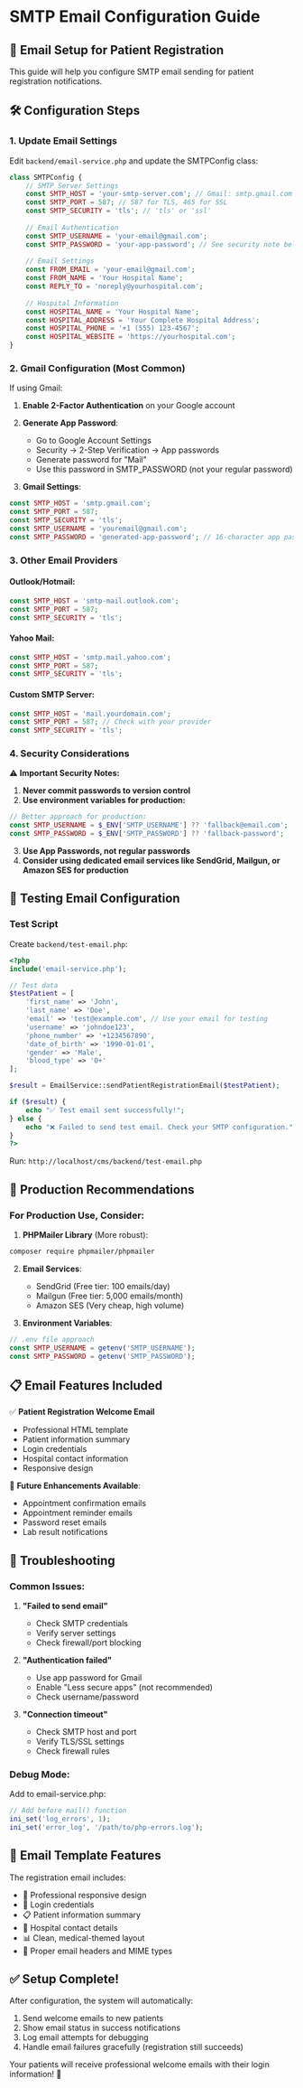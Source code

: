 # SMTP Email Configuration Guide

## 📧 Email Setup for Patient Registration

This guide will help you configure SMTP email sending for patient registration notifications.

## 🛠️ Configuration Steps

### 1. Update Email Settings

Edit `backend/email-service.php` and update the SMTPConfig class:

```php
class SMTPConfig {
    // SMTP Server Settings
    const SMTP_HOST = 'your-smtp-server.com'; // Gmail: smtp.gmail.com
    const SMTP_PORT = 587; // 587 for TLS, 465 for SSL
    const SMTP_SECURITY = 'tls'; // 'tls' or 'ssl'
    
    // Email Authentication
    const SMTP_USERNAME = 'your-email@gmail.com';
    const SMTP_PASSWORD = 'your-app-password'; // See security note below
    
    // Email Settings
    const FROM_EMAIL = 'your-email@gmail.com';
    const FROM_NAME = 'Your Hospital Name';
    const REPLY_TO = 'noreply@yourhospital.com';
    
    // Hospital Information
    const HOSPITAL_NAME = 'Your Hospital Name';
    const HOSPITAL_ADDRESS = 'Your Complete Hospital Address';
    const HOSPITAL_PHONE = '+1 (555) 123-4567';
    const HOSPITAL_WEBSITE = 'https://yourhospital.com';
}
```

### 2. Gmail Configuration (Most Common)

If using Gmail:

1. **Enable 2-Factor Authentication** on your Google account
2. **Generate App Password**:
   - Go to Google Account Settings
   - Security → 2-Step Verification → App passwords
   - Generate password for "Mail"
   - Use this password in SMTP_PASSWORD (not your regular password)

3. **Gmail Settings**:
```php
const SMTP_HOST = 'smtp.gmail.com';
const SMTP_PORT = 587;
const SMTP_SECURITY = 'tls';
const SMTP_USERNAME = 'youremail@gmail.com';
const SMTP_PASSWORD = 'generated-app-password'; // 16-character app password
```

### 3. Other Email Providers

#### Outlook/Hotmail:
```php
const SMTP_HOST = 'smtp-mail.outlook.com';
const SMTP_PORT = 587;
const SMTP_SECURITY = 'tls';
```

#### Yahoo Mail:
```php
const SMTP_HOST = 'smtp.mail.yahoo.com';
const SMTP_PORT = 587;
const SMTP_SECURITY = 'tls';
```

#### Custom SMTP Server:
```php
const SMTP_HOST = 'mail.yourdomain.com';
const SMTP_PORT = 587; // Check with your provider
const SMTP_SECURITY = 'tls';
```

### 4. Security Considerations

⚠️ **Important Security Notes:**

1. **Never commit passwords to version control**
2. **Use environment variables for production:**

```php
// Better approach for production:
const SMTP_USERNAME = $_ENV['SMTP_USERNAME'] ?? 'fallback@email.com';
const SMTP_PASSWORD = $_ENV['SMTP_PASSWORD'] ?? 'fallback-password';
```

3. **Use App Passwords, not regular passwords**
4. **Consider using dedicated email services like SendGrid, Mailgun, or Amazon SES for production**

## 🧪 Testing Email Configuration

### Test Script

Create `backend/test-email.php`:

```php
<?php
include('email-service.php');

// Test data
$testPatient = [
    'first_name' => 'John',
    'last_name' => 'Doe',
    'email' => 'test@example.com', // Use your email for testing
    'username' => 'johndoe123',
    'phone_number' => '+1234567890',
    'date_of_birth' => '1990-01-01',
    'gender' => 'Male',
    'blood_type' => 'O+'
];

$result = EmailService::sendPatientRegistrationEmail($testPatient);

if ($result) {
    echo "✅ Test email sent successfully!";
} else {
    echo "❌ Failed to send test email. Check your SMTP configuration.";
}
?>
```

Run: `http://localhost/cms/backend/test-email.php`

## 🚀 Production Recommendations

### For Production Use, Consider:

1. **PHPMailer Library** (More robust):
```bash
composer require phpmailer/phpmailer
```

2. **Email Services**:
   - SendGrid (Free tier: 100 emails/day)
   - Mailgun (Free tier: 5,000 emails/month)
   - Amazon SES (Very cheap, high volume)

3. **Environment Variables**:
```php
// .env file approach
const SMTP_USERNAME = getenv('SMTP_USERNAME');
const SMTP_PASSWORD = getenv('SMTP_PASSWORD');
```

## 📋 Email Features Included

✅ **Patient Registration Welcome Email**
- Professional HTML template
- Patient information summary
- Login credentials
- Hospital contact information
- Responsive design

🔄 **Future Enhancements Available**:
- Appointment confirmation emails
- Appointment reminder emails
- Password reset emails
- Lab result notifications

## 🐛 Troubleshooting

### Common Issues:

1. **"Failed to send email"**
   - Check SMTP credentials
   - Verify server settings
   - Check firewall/port blocking

2. **"Authentication failed"**
   - Use app password for Gmail
   - Enable "Less secure apps" (not recommended)
   - Check username/password

3. **"Connection timeout"**
   - Check SMTP host and port
   - Verify TLS/SSL settings
   - Check firewall rules

### Debug Mode:

Add to email-service.php:
```php
// Add before mail() function
ini_set('log_errors', 1);
ini_set('error_log', '/path/to/php-errors.log');
```

## 📱 Email Template Features

The registration email includes:
- 🎨 Professional responsive design
- 🔐 Login credentials
- 📋 Patient information summary
- 🏥 Hospital contact details
- 📊 Clean, medical-themed layout
- 📧 Proper email headers and MIME types

## ✅ Setup Complete!

After configuration, the system will automatically:
1. Send welcome emails to new patients
2. Show email status in success notifications
3. Log email attempts for debugging
4. Handle email failures gracefully (registration still succeeds)

Your patients will receive professional welcome emails with their login information! 🎉
